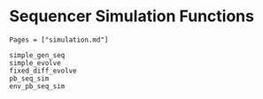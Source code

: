 # Sequencer Simulation Functions


```@index
Pages = ["simulation.md"]
```

```@docs
simple_gen_seq
simple_evolve
fixed_diff_evolve
pb_seq_sim
env_pb_seq_sim
```